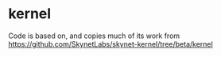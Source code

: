 # kernel

Code is based on, and copies much of its work from https://github.com/SkynetLabs/skynet-kernel/tree/beta/kernel

